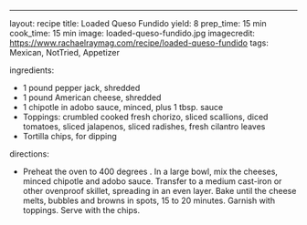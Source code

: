 ---
layout: recipe
title: Loaded Queso Fundido
yield: 8
prep_time: 15 min
cook_time: 15 min
image: loaded-queso-fundido.jpg
imagecredit: https://www.rachaelraymag.com/recipe/loaded-queso-fundido
tags: Mexican, NotTried, Appetizer

ingredients:
- 1 pound pepper jack, shredded
- 1 pound American cheese, shredded
- 1 chipotle in adobo sauce, minced, plus 1 tbsp. sauce
- Toppings: crumbled cooked fresh chorizo, sliced scallions, diced tomatoes, sliced jalapenos, sliced radishes, fresh cilantro leaves
- Tortilla chips, for dipping

directions:
- Preheat the oven to 400 degrees . In a large bowl, mix the cheeses, minced chipotle and adobo sauce. Transfer to a medium cast-iron or other ovenproof skillet, spreading in an even layer. Bake until the cheese melts, bubbles and browns in spots, 15 to 20 minutes. Garnish with toppings. Serve with the chips.
